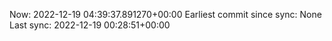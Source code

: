 Now: 2022-12-19 04:39:37.891270+00:00 Earliest commit since sync: None Last sync: 2022-12-19 00:28:51+00:00
